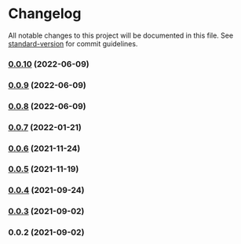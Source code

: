 # Changelog

All notable changes to this project will be documented in this file. See [standard-version](https://github.com/conventional-changelog/standard-version) for commit guidelines.

### [0.0.10](https://github.com/vft-aurora/fabric-img-editor/compare/v0.0.9...v0.0.10) (2022-06-09)

### [0.0.9](https://github.com/vft-aurora/fabric-img-editor/compare/v0.0.8...v0.0.9) (2022-06-09)

### [0.0.8](https://github.com/vft-aurora/fabric-img-editor/compare/v0.0.7...v0.0.8) (2022-06-09)

### [0.0.7](https://github.com/vft-aurora/fabric-img-editor/compare/v0.0.6...v0.0.7) (2022-01-21)

### [0.0.6](https://github.com/zhhyang/fabric-img/compare/v0.0.5...v0.0.6) (2021-11-24)

### [0.0.5](https://github.com/zhhyang/fabric-img/compare/v0.0.4...v0.0.5) (2021-11-19)

### [0.0.4](https://github.com/zhhyang/fabric-img/compare/v0.0.3...v0.0.4) (2021-09-24)

### [0.0.3](https://github.com/zhhyang/fabric-img/compare/v0.0.2...v0.0.3) (2021-09-02)

### 0.0.2 (2021-09-02)
